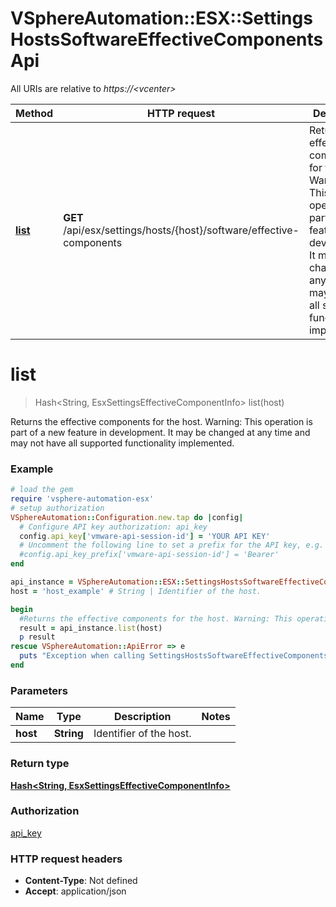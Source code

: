 # VSphereAutomation::ESX::SettingsHostsSoftwareEffectiveComponentsApi

All URIs are relative to *https://&lt;vcenter&gt;*

Method | HTTP request | Description
------------- | ------------- | -------------
[**list**](SettingsHostsSoftwareEffectiveComponentsApi.md#list) | **GET** /api/esx/settings/hosts/{host}/software/effective-components | Returns the effective components for the host. Warning: This operation is part of a new feature in development. It may be changed at any time and may not have all supported functionality implemented.


# **list**
> Hash&lt;String, EsxSettingsEffectiveComponentInfo&gt; list(host)

Returns the effective components for the host. Warning: This operation is part of a new feature in development. It may be changed at any time and may not have all supported functionality implemented.

### Example
```ruby
# load the gem
require 'vsphere-automation-esx'
# setup authorization
VSphereAutomation::Configuration.new.tap do |config|
  # Configure API key authorization: api_key
  config.api_key['vmware-api-session-id'] = 'YOUR API KEY'
  # Uncomment the following line to set a prefix for the API key, e.g. 'Bearer' (defaults to nil)
  #config.api_key_prefix['vmware-api-session-id'] = 'Bearer'
end

api_instance = VSphereAutomation::ESX::SettingsHostsSoftwareEffectiveComponentsApi.new
host = 'host_example' # String | Identifier of the host.

begin
  #Returns the effective components for the host. Warning: This operation is part of a new feature in development. It may be changed at any time and may not have all supported functionality implemented.
  result = api_instance.list(host)
  p result
rescue VSphereAutomation::ApiError => e
  puts "Exception when calling SettingsHostsSoftwareEffectiveComponentsApi->list: #{e}"
end
```

### Parameters

Name | Type | Description  | Notes
------------- | ------------- | ------------- | -------------
 **host** | **String**| Identifier of the host. | 

### Return type

[**Hash&lt;String, EsxSettingsEffectiveComponentInfo&gt;**](EsxSettingsEffectiveComponentInfo.md)

### Authorization

[api_key](../README.md#api_key)

### HTTP request headers

 - **Content-Type**: Not defined
 - **Accept**: application/json



